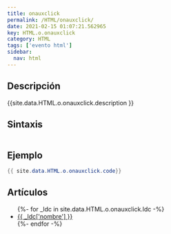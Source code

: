 ```yaml
---
title: onauxclick
permalink: /HTML/onauxclick/
date: 2021-02-15 01:07:21.562965
key: HTML.o.onauxclick
category: HTML
tags: ['evento html']
sidebar: 
  nav: html
---
```


## Descripción
{{site.data.HTML.o.onauxclick.description }}

## Sintaxis
~~~html
~~~

## Ejemplo
~~~java
{{ site.data.HTML.o.onauxclick.code}}
~~~

## Artículos
<ul>
{%- for _ldc in site.data.HTML.o.onauxclick.ldc -%}
   <li>
       <a href="{{_ldc['url'] }}">{{ _ldc['nombre'] }}</a>
   </li>
{%- endfor -%}
</ul>
